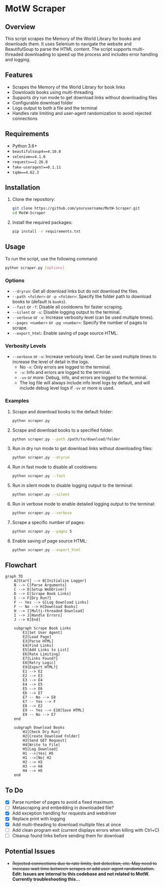 # MotW Scraper

## Overview

This script scrapes the Memory of the World Library for books and downloads them. It uses Selenium to navigate the website and BeautifulSoup to parse the HTML content. The script supports multi-threaded downloading to speed up the process and includes error handling and logging.

## Features

- Scrapes the Memory of the World Library for book links
- Downloads books using multi-threading
- Supports dry run mode to get download links without downloading files
- Configurable download folder
- Logs output to both a file and the terminal
- Handles rate limiting and user-agent randomization to avoid rejected connections

## Requirements

- Python 3.6+
- `beautifulsoup4==4.10.0`
- `selenium==4.1.0`
- `requests==2.26.0`
- `fake-useragent==0.1.11`
- `tqdm==4.62.3`

## Installation

1. Clone the repository:

    ```sh
    git clone https://github.com/yourusername/MotW-Scraper.git
    cd MotW-Scraper
    ```

2. Install the required packages:

    ```sh
    pip install -r requirements.txt
    ```

## Usage

To run the script, use the following command:

```sh
python scraper.py [options]
```

### Options

- `--dryrun`: Get all download links but do not download the files.
- `--path <folder>` or `-p <folder>`: Specify the folder path to download books to (default is `books`).
- `--fast` or `-f`: Disable all cooldowns for faster scraping.
- `--silent` or `-s`: Disable logging output to the terminal.
- `--verbose` or `-v`: Increase verbosity level (can be used multiple times).
- `--pages <number>` or `-pg <number>`: Specify the number of pages to scrape.
- `--export_html`: Enable saving of page source HTML.

### Verbosity Levels

- `--verbose` or `-v`: Increase verbosity level. Can be used multiple times to increase the level of detail in the logs.
  - No `-v`: Only errors are logged to the terminal.
  - `-v`: Info and errors are logged to the terminal.
  - `-vv` or more: Debug, info, and errors are logged to the terminal.
  - The log file will always include info level logs by default, and will include debug level logs if `-vv` or more is used.

### Examples

1. Scrape and download books to the default folder:

    ```sh
    python scraper.py
    ```

2. Scrape and download books to a specified folder:

    ```sh
    python scraper.py --path /path/to/download/folder
    ```

3. Run in dry run mode to get download links without downloading files:

    ```sh
    python scraper.py --dryrun
    ```

4. Run in fast mode to disable all cooldowns:

    ```sh
    python scraper.py --fast
    ```

5. Run in silent mode to disable logging output to the terminal:

    ```sh
    python scraper.py --silent
    ```

6. Run in verbose mode to enable detailed logging output to the terminal:

    ```sh
    python scraper.py --verbose
    ```

7. Scrape a specific number of pages:

    ```sh
    python scraper.py --pages 5
    ```

8. Enable saving of page source HTML:

    ```sh
    python scraper.py --export_html
    ```

## Flowchart

```mermaid
graph TD
    A[Start] --> B[Initialize Logger]
    B --> C[Parse Arguments]
    C --> D[Setup WebDriver]
    D --> E[Scrape Book Links]
    E --> F{Dry Run?}
    F -- Yes --> G[Log Download Links]
    F -- No --> H[Download Books]
    H --> I[Multi-threaded Download]
    I --> J[Handle Errors]
    J --> K[End]

    subgraph Scrape Book Links
        E1[Set User Agent]
        E2[Load Page]
        E3[Parse HTML]
        E4[Find Links]
        E5[Add Links to List]
        E6[Rate Limiting]
        E7{Links Found?}
        E8[Retry Logic]
        E9{Export HTML?}
        E1 --> E2
        E2 --> E3
        E3 --> E4
        E4 --> E5
        E5 --> E6
        E6 --> E7
        E7 -- No --> E8
        E7 -- Yes --> F
        E8 --> E2
        E9 -- Yes --> E10[Save HTML]
        E9 -- No --> E7
    end

    subgraph Download Books
        H1[Check Dry Run]
        H2[Create Download Folder]
        H3[Send GET Request]
        H4[Write to File]
        H5[Log Download]
        H1 -->|Yes| H5
        H1 -->|No| H2
        H2 --> H3
        H3 --> H4
        H4 --> H5
    end
```

## To Do

- [X] Parse number of pages to avoid a fixed maximum.
- [ ] Metascraping and embedding in downloaded file?
- [X] Add exception handling for requests and webdriver
- [X] Replace print with logging
- [X] Add multi-theading to download multiple files at once
- [ ] Add clean program exit (current displays errors when killing with Ctrl+C)
- [ ] Cleanup found links before sending them for download

## Potential Issues

- ~~Rejected connections due to rate limits, bot detection, etc. May need to increase wait time between scrapes or add user-agent randomization.~~
**Edit: Issues are internal to this codebase and not related to MotW. Currently troubleshooting this...**
